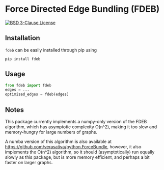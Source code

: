 # Force Directed Edge Bundling (FDEB)

[![BSD 3-Clause License](https://img.shields.io/badge/License-BSD%203--Clause-blue.svg)](https://opensource.org/licenses/BSD-3-Clause)

## Installation

`fdeb` can be easily installed through pip using

```
pip install fdeb
```

## Usage

```python
from fdeb import fdeb
edges = ...
optimized_edges = fdeb(edges)
```

## Notes

This package currently implements a numpy-only version of the FDEB algorithm, which has asymptotic complexity O(n^2), making it too slow and memory-hungry for large numbers of graphs.

A numba version of this algorithm is also available at https://github.com/verasativa/python.ForceBundle, however, it also implements the O(n^2) algorithm, so it should (asymptotically) run equally slowly as this package, but is more memory efficient, and perhaps a bit faster on larger graphs.
